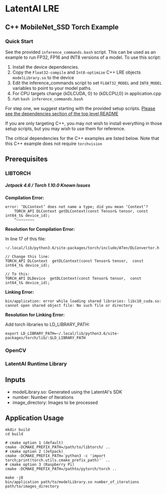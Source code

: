 # LatentAI LRE 

## C++ MobileNet_SSD Torch Example

### Quick Start
See the provided `inference_commands.bash` script.  This can be used as an example to run FP32, FP16 and INT8 versions of a model.  To use this script:

1. Install the device dependencies.
2. Copy the `Float32-compile` and `Int8-optimize` C++ LRE objects `modelLibrary.so` to the device
3. Edit the inference_commands script to set `FLOAT32_MODEL` and `INT8_MODEL` variables to point to your model paths.
4. For CPU targets change {kDLCUDA, 0} to {kDLCPU,0} in application.cpp
5. run `bash inference_commands.bash`

For step one,  we suggest starting with the provided setup scripts. [Please see the dependencies section of the top level README](../../../README.md)

If you are only targeting C++, you may not wish to install everything in those setup scripts, but you may wish to use them for reference.

The critical dependencies for the C++ examples are listed below.  Note that this C++ example does not require `torchvision`

## Prerequisites 

### LIBTORCH

##### Jetpack 4.6 / Torch 1.10.0 Known Issues

 **Compilation Error:**

```
error: ‘DLContext’ does not name a type; did you mean ‘Context’?  
    TORCH_API DLContext getDLContext(const Tensor& tensor, const int64_t& device_id);  
    ^~~~~~~~~
```
**Resolution for Compilation Error:**

  In line 17 of this file:
  
  `~/.local/lib/python3.6/site-packages/torch/include/ATen/DLConvertor.h`
```
// Change this line:
TORCH_API DLContext  getDLContext(const Tensor& tensor,  const  int64_t& device_id);

// To this:
TORCH_API DLDevice  getDLContext(const Tensor& tensor,  const  int64_t& device_id);
```
**Linking Error:**

```bin/application: error while loading shared libraries: libc10_cuda.so: cannot open shared object file: No such file or directory```
  
**Resolution for Linking Error:**

Add torch libraries to LD_LIBRARY_PATH:

```
export LD_LIBRARY_PATH=~/.local/lib/python3.6/site-packages/torch/lib/:$LD_LIBRARY_PATH
```

### OpenCV

### LatentAI Runtime Library


## Inputs
- modelLibrary.so: Generated using the LatentAI's SDK
- number: Number of Iterations
- image_directory: Images to be processed

## Application Usage
    mkdir build 
    cd build
    
    # cmake option 1 (default)
    cmake -DCMAKE_PREFIX_PATH=/path/to/libtorch/ .. 
    # cmake option 2 (Jetpack)
    cmake -DCMAKE_PREFIX_PATH=`python3 -c 'import torch;print(torch.utils.cmake_prefix_path)'` ..
    # cmake option 3 (Raspberry Pi)
    cmake -DCMAKE_PREFIX_PATH=/pathto/pytorch/torch ..
    
    make -j8
    bin/application path/to/modelLibrary.so number_of_iterations path/to/images_directory

